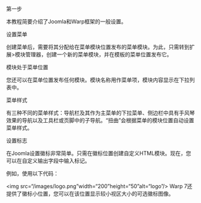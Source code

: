 第一步

本教程简要介绍了Joomla和Warp框架的一般设置。

设置菜单

创建菜单后，需要将其分配给在菜单模块位置发布的菜单模块。为此，只需转到扩展>模块管理器，创建一个新的菜单模块，并在模板的菜单位置发布它。

模块处于菜单位置

您还可以在菜单位置发布任何模块。模块名称用作菜单项，模块内容显示在下拉列表中。

菜单样式

有三种不同的菜单样式：导航栏及其作为主菜单的下拉菜单、侧边栏中具有手风琴效果的导航以及工具栏或页脚中的子导航。“扭曲”会根据菜单的模块位置自动设置菜单样式。

设置标志

在Joomla设置徽标非常简单。只需在徽标位置创建自定义HTML模块。现在，您可以在自定义输出字段中输入标记。

例如，使用以下代码：

<img src=“/images/logo.png”width=“200”height=“50”alt=“logo”/>
Warp 7还提供了徽标小位置，您可以在该位置显示较小视区大小的可选徽标图像。